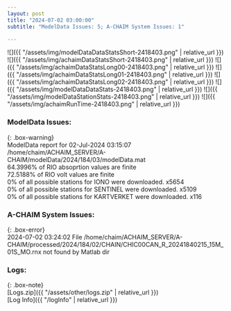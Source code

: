 ```yaml
---
layout: post
title: "2024-07-02 03:00:00"
subtitle: "ModelData Issues: 5; A-CHAIM System Issues: 1"

---
```


![]({{ "/assets/img/modelDataDataStatsShort-2418403.png" | relative_url }})
![]({{ "/assets/img/achaimDataStatsShort-2418403.png" | relative_url }})
![]({{ "/assets/img/achaimDataStatsLong00-2418403.png" | relative_url }})
![]({{ "/assets/img/achaimDataStatsLong01-2418403.png" | relative_url }})
![]({{ "/assets/img/achaimDataStatsLong02-2418403.png" | relative_url }})
![]({{ "/assets/img/modelDataDataStats-2418403.png" | relative_url }})
![]({{ "/assets/img/modelDataStationStats-2418403.png" | relative_url }})
![]({{ "/assets/img/achaimRunTime-2418403.png" | relative_url }})


### ModelData Issues:  
  
{: .box-warning}  
 ModelData report for 02-Jul-2024 03:15:07   
 /home/chaim/ACHAIM_SERVER/A-CHAIM/modelData/2024/184/03/modelData.mat   
 64.3996% of RIO absoprtion values are finite   
 72.5188% of RIO volt values are finite   
 0% of all possible stations for IONO were downloaded. x5654   
 0% of all possible stations for SENTINEL were downloaded. x5109   
 0% of all possible stations for KARTVERKET were downloaded. x116   
  
### A-CHAIM System Issues:  
  
{: .box-error}  
2024-07-02 03:24:02 File /home/chaim/ACHAIM_SERVER/A-CHAIM/processed/2024/184/02/CHAIN/CHIC00CAN_R_20241840215_15M_01S_MO.rnx not found by Matlab dir  

### Logs:  
  
{: .box-note}  
[Logs.zip]({{ "/assets/other/logs.zip" | relative_url }})  
[Log Info]({{ "/logInfo" | relative_url }})  
